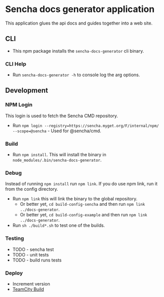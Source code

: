 # Sencha docs generator application 
This application glues the api docs and guides together into a web site. 

## CLI

* This npm package installs the `sencha-docs-generator` cli binary. 

### CLI Help

* Run `sencha-docs-generator -h` to console log the arg options. 

## Development

### NPM Login
This login is used to fetch the Sencha CMD repository. 

* Run `npm login --registry=https://sencha.myget.org/F/internal/npm/ --scope=@sencha` - Used for @sencha/cmd.

### Build

* Run `npm install`. This will install the binary in `node_modules/.bin/sencha-docs-generator`.

### Debug
Instead of running `npm install` run `npm link`. If you do use npm link, run it from the config directory.

* Run `npm link` this will link the binary to the global repository. 
    * Or better yet, `cd build-config-sencha` and then run `npm link ../docs-generator`.
    * Or better yet, `cd build-config-example` and then run `npm link ../docs-generator`.
* Run `sh ./build*.sh` to test one of the builds.

### Testing

* TODO - sencha test
* TODO - unit tests
* TODO - build runs tests

### Deploy

* Increment version
* [TeamCity Build](https://teamcity.sencha.com/viewType.html?buildTypeId=EngineeringOperations_NodeModules_SenchaDocsGenerator)


